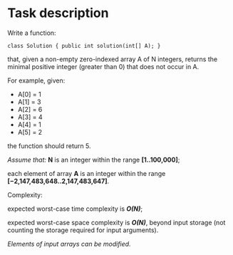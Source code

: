 
# Task description
Write a function:
```
class Solution { public int solution(int[] A); }
```
that, given a non-empty zero-indexed array A of N integers, returns the minimal positive integer (greater than 0) that does not occur in A.

For example, given:
  * A[0] = 1
  * A[1] = 3
  * A[2] = 6
  * A[3] = 4
  * A[4] = 1
  * A[5] = 2

the function should return 5.

_Assume that:_ **N** is an integer within the range **[1..100,000]**;

each element of array **A** is an integer within the range **[−2,147,483,648..2,147,483,647]**.

Complexity:

expected worst-case time complexity is **_O(N)_**;

expected worst-case space complexity is **_O(N)_**, beyond input storage (not counting the storage required for input arguments).

_Elements of input arrays can be modified._